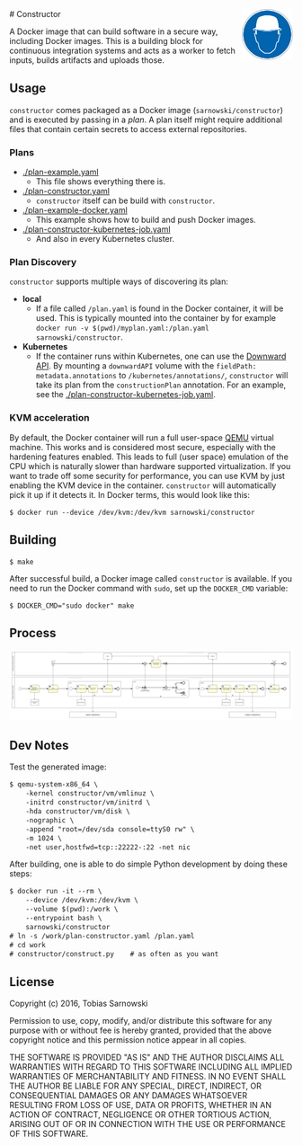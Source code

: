 <img src="head.png" align="right" height="90"/>
# Constructor

A Docker image that can build software in a secure way, including Docker images. This is a building block for
continuous integration systems and acts as a worker to fetch inputs, builds artifacts and uploads those.

## Usage

`constructor` comes packaged as a Docker image (`sarnowski/constructor`) and is executed by passing in a *plan*.
A plan itself might require additional files that contain certain secrets to access external repositories.

### Plans

* [./plan-example.yaml](plan-example.yaml)
  * This file shows everything there is.
* [./plan-constructor.yaml](plan-constructor.yaml)
  * `constructor` itself can be build with `constructor`.
* [./plan-example-docker.yaml](plan-example-docker.yaml)
  * This example shows how to build and push Docker images.
* [./plan-constructor-kubernetes-job.yaml](plan-constructor-kubernetes-job.yaml)
  * And also in every Kubernetes cluster.

### Plan Discovery

`constructor` supports multiple ways of discovering its plan:

* **local**
  * If a file called `/plan.yaml` is found in the Docker container, it will be used. This is typically mounted into the
    container by for example `docker run -v $(pwd)/myplan.yaml:/plan.yaml sarnowski/constructor`.
* **Kubernetes**
  * If the container runs within Kubernetes, one can use the
    [Downward API](http://kubernetes.io/docs/user-guide/downward-api/). By mounting a `downwardAPI` volume with the 
    `fieldPath: metadata.annotations` to `/kubernetes/annotations/`, `constructor` will take its plan from the
    `constructionPlan` annotation. For an example, see the
    [./plan-constructor-kubernetes-job.yaml](plan-constructor-kubernetes-job.yaml).

### KVM acceleration

By default, the Docker container will run a full user-space [QEMU](http://www.qemu.org) virtual machine. This works
and is considered most secure, especially with the hardening features enabled. This leads to full (user space)
emulation of the CPU which is naturally slower than hardware supported virtualization. If you want to trade off some 
security for performance, you can use KVM by just enabling the KVM device in the container. `constructor` will
automatically pick it up if it detects it. In Docker terms, this would look like this:

    $ docker run --device /dev/kvm:/dev/kvm sarnowski/constructor

## Building

    $ make

After successful build, a Docker image called `constructor` is available. If you need to run the Docker command with
`sudo`, set up the `DOCKER_CMD` variable:

    $ DOCKER_CMD="sudo docker" make

## Process

[![Constructor BPMN diagram](constructor.png)](constructor.png)

## Dev Notes

Test the generated image:

    $ qemu-system-x86_64 \
        -kernel constructor/vm/vmlinuz \
        -initrd constructor/vm/initrd \
        -hda constructor/vm/disk \
        -nographic \
        -append "root=/dev/sda console=ttyS0 rw" \
        -m 1024 \
        -net user,hostfwd=tcp::22222-:22 -net nic

After building, one is able to do simple Python development by doing these steps:

    $ docker run -it --rm \
        --device /dev/kvm:/dev/kvm \
        --volume $(pwd):/work \
        --entrypoint bash \
        sarnowski/constructor
    # ln -s /work/plan-constructor.yaml /plan.yaml
    # cd work
    # constructor/construct.py    # as often as you want

## License

Copyright (c) 2016, Tobias Sarnowski

Permission to use, copy, modify, and/or distribute this software for any purpose with or without fee is hereby granted,
provided that the above copyright notice and this permission notice appear in all copies.

THE SOFTWARE IS PROVIDED "AS IS" AND THE AUTHOR DISCLAIMS ALL WARRANTIES WITH REGARD TO THIS SOFTWARE INCLUDING ALL
IMPLIED WARRANTIES OF MERCHANTABILITY AND FITNESS. IN NO EVENT SHALL THE AUTHOR BE LIABLE FOR ANY SPECIAL, DIRECT,
INDIRECT, OR CONSEQUENTIAL DAMAGES OR ANY DAMAGES WHATSOEVER RESULTING FROM LOSS OF USE, DATA OR PROFITS, WHETHER IN AN
ACTION OF CONTRACT, NEGLIGENCE OR OTHER TORTIOUS ACTION, ARISING OUT OF OR IN CONNECTION WITH THE USE OR PERFORMANCE OF
THIS SOFTWARE.
